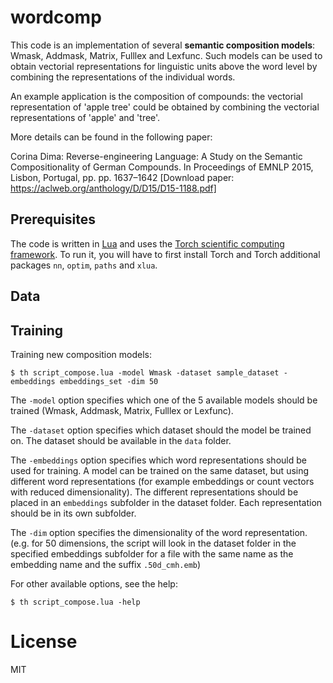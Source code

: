 # wordcomp


This code is an implementation of several **semantic composition models**: Wmask, Addmask, Matrix, Fulllex and Lexfunc. Such models can be used to obtain vectorial representations for linguistic units above the word level by combining the representations of the individual words. 

An example application is the composition of compounds: the vectorial representation of 'apple tree' could be obtained by combining the vectorial representations of 'apple' and 'tree'.

More details can be found in the following paper:

Corina Dima: Reverse-engineering Language: A Study on the Semantic Compositionality of German Compounds. In Proceedings of EMNLP 2015, Lisbon, Portugal, pp. pp. 1637–1642
[Download paper: https://aclweb.org/anthology/D/D15/D15-1188.pdf]

## Prerequisites

The code is written in [Lua](http://www.lua.org/about.html) and uses the [Torch scientific computing framework](http://torch.ch/). To run it, you will have to first install Torch and Torch additional packages `nn`, `optim`, `paths` and `xlua`.

## Data


## Training

Training new composition models:

```
$ th script_compose.lua -model Wmask -dataset sample_dataset -embeddings embeddings_set -dim 50
```

The `-model` option specifies which one of the 5 available models should be trained (Wmask, Addmask, Matrix, Fulllex or Lexfunc).

The `-dataset` option specifies which dataset should the model be trained on. The dataset should be available in the `data` folder.

The `-embeddings` option specifies which word representations should be used for training. A model can be trained on the same dataset, but using different word representations (for example embeddings or count vectors with reduced dimensionality). The different representations should be placed in an `embeddings` subfolder in the dataset folder. Each representation should be in its own subfolder.

The `-dim` option specifies the dimensionality of the word representation. (e.g. for 50 dimensions, the script will look in the dataset folder in the specified embeddings subfolder for a file with the same name as the embedding name and the suffix `.50d_cmh.emb`)

For other available options, see the help:
```
$ th script_compose.lua -help
```

# License

MIT
